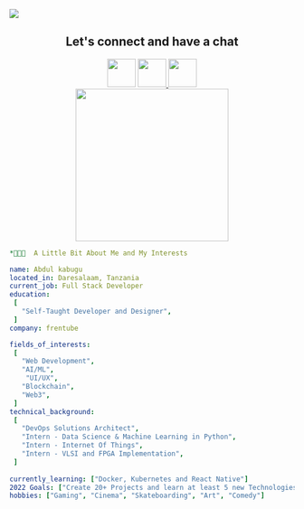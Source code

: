 <p>
<img src="https://capsule-render.vercel.app/api?type=waving&color=random&height=120&section=header&text=Abdul-kabugu&fontSize=50" />
</p>
  <h2 align="center">Let's connect and have a chat </h2>
  <div align="center" margin="100>
<a href="https://www.instagram.com/thepiyushmalhotra/">
  <img height="50" src="https://user-images.githubusercontent.com/46517096/166974368-9798f39f-1f46-499c-b14e-81f0a3f83a06.png"/>
</a>
<a href="https://www.instagram.com/thepiyushmalhotra/">
  <img height="50" src="https://user-images.githubusercontent.com/46517096/166974368-9798f39f-1f46-499c-b14e-81f0a3f83a06.png"/>
</a>
<a href="https://www.instagram.com/thepiyushmalhotra/">
  <img height="50" src="https://user-images.githubusercontent.com/46517096/166974368-9798f39f-1f46-499c-b14e-81f0a3f83a06.png"/>
</a>
</div>
<div align="center">
  <img height="270" src="https://media.giphy.com/media/v1.Y2lkPTc5MGI3NjExdXhoNXptdnluYWw0bWVjZ2NvOHk0NnlubmgxZjMycGZkeGFhaHN3eSZlcD12MV9pbnRlcm5hbF9naWZfYnlfaWQmY3Q9Zw/RbDKaczqWovIugyJmW/giphy.gif"/>
  </div>

 ```yaml
*👨🏻‍💻  A Little Bit About Me and My Interests

name: Abdul kabugu
located_in: Daresalaam, Tanzania
current_job: Full Stack Developer
education:
  [
    "Self-Taught Developer and Designer",
  ]
company: frentube

fields_of_interests:
  [
    "Web Development",
    "AI/ML",
     "UI/UX",
    "Blockchain",
    "Web3",
  ]
technical_background:
  [
    "DevOps Solutions Architect",
    "Intern - Data Science & Machine Learning in Python",
    "Intern - Internet Of Things",
    "Intern - VLSI and FPGA Implementation",
  ]
  
currently_learning: ["Docker, Kubernetes and React Native"]
2022 Goals: ["Create 20+ Projects and learn at least 5 new Technologies."]
hobbies: ["Gaming", "Cinema", "Skateboarding", "Art", "Comedy"]
```


